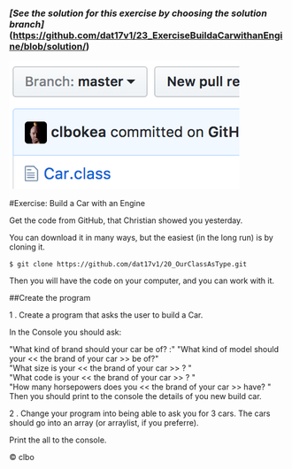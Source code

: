 ### _[See the solution for this exercise by choosing the solution  branch]_(https://github.com/dat17v1/23_ExerciseBuildaCarwithanEngine/blob/solution/)
![branch](https://github.com/dat17v1/23_ExerciseBuildaCarwithanEngine/raw/master/img/Screen%20Shot%202017-03-12%20at%2023.16.53.png)

#Exercise: Build a Car with an Engine

Get the code from GitHub, that Christian showed you yesterday.

You can download it in many ways, but the easiest (in the long run) is by cloning it.

    $ git clone https://github.com/dat17v1/20_OurClassAsType.git
Then you will have the code on your computer, and you can work with it.

##Create the program

1 . Create a program that asks the user to build a Car.

In the Console you should ask:

"What kind of brand should your car be of? :"
"What kind of model should your << the brand of your car >> be of?"    
"What size is your << the brand of your car >> ? "    
"What code is your << the brand of your car >> ? "    
"How many horsepowers does you << the brand of your car >> have? "    
Then you should print to the console the details of you new build car.

2 . Change your program into being able to ask you for 3 cars.
The cars should go into an array (or arraylist, if you preferre).

Print the all to the console.


&copy; clbo
